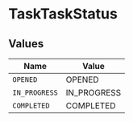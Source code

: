 # TaskTaskStatus


## Values

| Name          | Value         |
| ------------- | ------------- |
| `OPENED`      | OPENED        |
| `IN_PROGRESS` | IN_PROGRESS   |
| `COMPLETED`   | COMPLETED     |